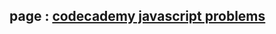 ## page : [codecademy javascript problems](https://www.codecademy.com/resources/blog/10-javascript-code-challenges-for-beginners/)
